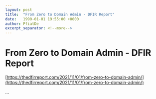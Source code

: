 ```yaml
---
layout: post
title:  "From Zero to Domain Admin - DFIR Report"
date:   1990-01-01 19:55:00 +0000
author: PfiatDe
excerpt_separator: <!--more-->
---
```


# From Zero to Domain Admin - DFIR Report

[https://thedfirreport.com/2021/11/01/from-zero-to-domain-admin/](https://thedfirreport.com/2021/11/01/from-zero-to-domain-admin/)

...
<!--more-->
